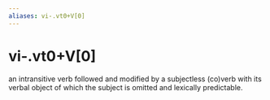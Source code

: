 ```yaml
---
aliases: vi-.vt0+V[0]
---
```

# vi-.vt0+V[0]

an intransitive verb followed and modified by a subjectless (co)verb with its verbal object of which the subject is omitted and lexically predictable.
> 